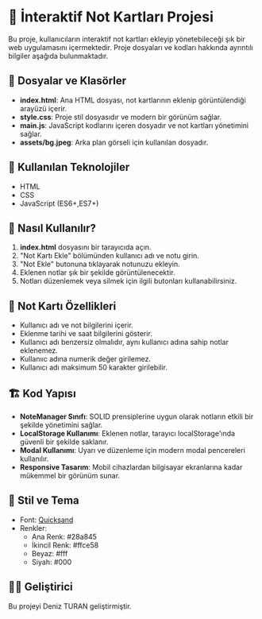 # 📜 İnteraktif Not Kartları Projesi

Bu proje, kullanıcıların interaktif not kartları ekleyip yönetebileceği şık bir web uygulamasını içermektedir. Proje dosyaları ve kodları hakkında ayrıntılı bilgiler aşağıda bulunmaktadır.

## 📁 Dosyalar ve Klasörler

- **index.html**: Ana HTML dosyası, not kartlarının eklenip görüntülendiği arayüzü içerir.
- **style.css**: Proje stil dosyasıdır ve modern bir görünüm sağlar.
- **main.js**: JavaScript kodlarını içeren dosyadır ve not kartları yönetimini sağlar.
- **assets/bg.jpeg**: Arka plan görseli için kullanılan dosyadır.

## 🚀 Kullanılan Teknolojiler

- HTML
- CSS
- JavaScript (ES6+,ES7+)

## 🌟 Nasıl Kullanılır?

1. **index.html** dosyasını bir tarayıcıda açın.
2. "Not Kartı Ekle" bölümünden kullanıcı adı ve notu girin.
3. "Not Ekle" butonuna tıklayarak notunuzu ekleyin.
4. Eklenen notlar şık bir şekilde görüntülenecektir.
5. Notları düzenlemek veya silmek için ilgili butonları kullanabilirsiniz.

## 📌 Not Kartı Özellikleri

- Kullanıcı adı ve not bilgilerini içerir.
- Eklenme tarihi ve saat bilgilerini gösterir.
- Kullanıcı adı benzersiz olmalıdır, aynı kullanıcı adına sahip notlar eklenemez.
- Kullanııc adına numerik değer girilemez.
- Kullanıcı adı maksimum 50 karakter girilebilir.

## 🏗️ Kod Yapısı

- **NoteManager Sınıfı**: SOLID prensiplerine uygun olarak notların etkili bir şekilde yönetimini sağlar.
- **LocalStorage Kullanımı**: Eklenen notlar, tarayıcı localStorage'ında güvenli bir şekilde saklanır.
- **Modal Kullanımı**: Uyarı ve düzenleme için modern modal pencereleri kullanılır.
- **Responsive Tasarım**: Mobil cihazlardan bilgisayar ekranlarına kadar mükemmel bir görünüm sunar.

## 🎨 Stil ve Tema

- Font: [Quicksand](https://fonts.googleapis.com/css2?family=Quicksand:wght@300;400;500;600;700&display=swap)
- Renkler:
  - Ana Renk: #28a845
  - İkincil Renk: #ffce58
  - Beyaz: #fff
  - Siyah: #000


## 👨‍💻 Geliştirici
Bu projeyi Deniz TURAN geliştirmiştir.